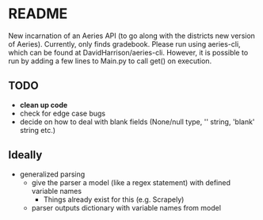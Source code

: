 # README
New incarnation of an Aeries API (to go along with the districts new version of Aeries). Currently, only finds gradebook. Please run using aeries-cli, which can be found at DavidHarrison/aeries-cli. However, it is possible to run by adding a few lines to Main.py to call get() on execution.

## TODO
- **clean up code**
- check for edge case bugs
- decide on how to deal with blank fields (None/null type, '' string, 'blank' string etc.)

## Ideally
- generalized parsing
	- give the parser a model (like a regex statement) with defined variable names
        - Things already exist for this (e.g. Scrapely)
	- parser outputs dictionary with variable names from model
